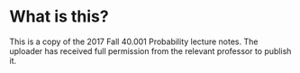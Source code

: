 # What is this?
This is a copy of the 2017 Fall 40.001 Probability lecture notes. The uploader has received full permission from the relevant professor to publish it.
